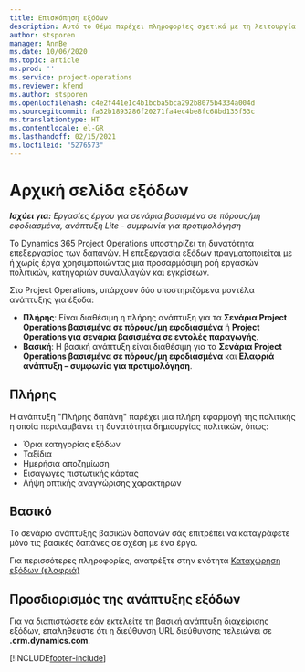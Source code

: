 ```yaml
---
title: Επισκόπηση εξόδων
description: Αυτό το θέμα παρέχει πληροφορίες σχετικά με τη λειτουργία εξόδων στο Project Operations.
author: stsporen
manager: AnnBe
ms.date: 10/06/2020
ms.topic: article
ms.prod: ''
ms.service: project-operations
ms.reviewer: kfend
ms.author: stsporen
ms.openlocfilehash: c4e2f441e1c4b1bcba5bca292b8075b4334a004d
ms.sourcegitcommit: fa32b1893286f20271fa4ec4be8fc68bd135f53c
ms.translationtype: HT
ms.contentlocale: el-GR
ms.lasthandoff: 02/15/2021
ms.locfileid: "5276573"
---
```

# <a name="expense-home-page"></a>Αρχική σελίδα εξόδων

_**Ισχύει για:** Εργασίες έργου για σενάρια βασισμένα σε πόρους/μη εφοδιασμένα, ανάπτυξη Lite - συμφωνία για προτιμολόγηση_


Το Dynamics 365 Project Operations υποστηρίζει τη δυνατότητα επεξεργασίας των δαπανών. Η επεξεργασία εξόδων πραγματοποιείται με ή χωρίς έργα χρησιμοποιώντας μια προσαρμόσιμη ροή εργασιών πολιτικών, κατηγοριών συναλλαγών και εγκρίσεων.

Στο Project Operations, υπάρχουν δύο υποστηριζόμενα μοντέλα ανάπτυξης για έξοδα: 

- **Πλήρης**: Είναι διαθέσιμη η πλήρης ανάπτυξη για τα **Σενάρια Project Operations βασισμένα σε πόρους/μη εφοδιασμένα** ή **Project Operations για σενάρια βασισμένα σε εντολές παραγωγής**.
- **Βασική**: Η βασική ανάπτυξη είναι διαθέσιμη για τα **Σενάρια Project Operations βασισμένα σε πόρους/μη εφοδιασμένα** και **Ελαφριά ανάπτυξη – συμφωνία για προτιμολόγηση**.

## <a name="full"></a>Πλήρης 
Η ανάπτυξη "Πλήρης δαπάνη" παρέχει μια πλήρη εφαρμογή της πολιτικής η οποία περιλαμβάνει τη δυνατότητα δημιουργίας πολιτικών, όπως:

  - Όρια κατηγορίας εξόδων
  - Ταξίδια
  - Ημερήσια αποζημίωση
  - Εισαγωγές πιστωτικής κάρτας
  - Λήψη οπτικής αναγνώρισης χαρακτήρων

## <a name="basic"></a>Βασικό 
Το σενάριο ανάπτυξης βασικών δαπανών σάς επιτρέπει να καταγράφετε μόνο τις βασικές δαπάνες σε σχέση με ένα έργο. 

Για περισσότερες πληροφορίες, ανατρέξτε στην ενότητα [Καταχώρηση εξόδων (ελαφριά)](basic-expense.md)

## <a name="determine-your-expense-deployment"></a>Προσδιορισμός της ανάπτυξης εξόδων
Για να διαπιστώσετε εάν εκτελείτε τη βασική ανάπτυξη διαχείρισης εξόδων, επαληθεύστε ότι η διεύθυνση URL διεύθυνσης τελειώνει σε **.crm.dynamics.com**. 


[!INCLUDE[footer-include](../includes/footer-banner.md)]